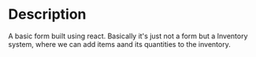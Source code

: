 # Description 

A basic form built using react. Basically it's just not a form but a Inventory system, where we can add items aand its quantities to the inventory.